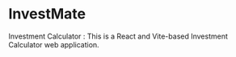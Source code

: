 # InvestMate
Investment Calculator : This is a React and Vite-based Investment Calculator web application.
